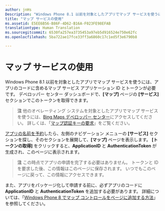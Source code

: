 ```yaml
---
author: jnHs
Description: "Windows Phone 8.1 以前を対象としたアプリでマップ サービスを使うには、アプリのコードに含めるマップ サービス アプリケーション ID とトークンが必要です。 デベロッパー センター ダッシュボードで、[マップ] ページの [サービス] セクションでこのトークンを取得できます。"
title: "マップ サービスの使用"
ms.assetid: E5EE6B56-B86F-4D62-B16A-F023FE98EFAB
translationtype: Human Translation
ms.sourcegitcommit: 6530fa257ea3735453a97eb5d916524e750e62fc
ms.openlocfilehash: 5ba722ae17fce33ff3a6860c17c1ed5f3e6790b8

---
```


# マップ サービスの使用


Windows Phone 8.1 以前を対象としたアプリでマップ サービスを使うには、アプリのコードに含めるマップ サービス アプリケーション ID とトークンが必要です。 デベロッパー センター ダッシュボードで、**[マップ]** ページの **[サービス]** セクションでこのトークンを取得できます。

> **注**  他のオペレーティング システムを対象としたアプリでマップ サービスを使うには、[Bing Maps デベロッパー センター](http://go.microsoft.com/fwlink/p/?LinkId=614880)にアクセスしてください。 詳しくは、「[マップ認証キーの要求](https://msdn.microsoft.com/library/windows/apps/mt219694)」をご覧ください。

[アプリの名前を予約](create-your-app-by-reserving-a-name.md)したら、左側のナビゲーション メニューの **[サービス]** セクションを探し、そのセクションを展開して、**[マップ]** ページを表示します。 **[トークンの取得]** をクリックすると、**ApplicationID** と **AuthenticationToken** が生成され、このページに表示されます。

> **注**  この時点でアプリの申請を完了する必要はありません。 トークンと ID を要求した後、この情報はこのページに保存されます。 いつでもこのページに戻って、この情報にアクセスできます。

また、アプリをパッケージ化して申請する前に、必ずアプリのコードに **ApplicationID** と **AuthenticationToken** を追加する必要があります。 詳細については、「[Windows Phone 8 でマップ コントロールをページに追加する方法](http://go.microsoft.com/fwlink/p/?LinkId=614882)」を参照してください。

 

 







<!--HONumber=Aug16_HO3-->


